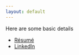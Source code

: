 ```yaml
---
layout: default
---
```


Here are some basic details 

- [Résumé](assets/docs/Swadhin%20Patel.pdf)
- [LinkedIn](https://in.linkedin.com/in/swadhinpatel)

<!-- Some projects

- [funds](projects/funds)
- [opener](projects/opener)
- [opensap](projects/opensap)
- [sign](projects/sign) -->
